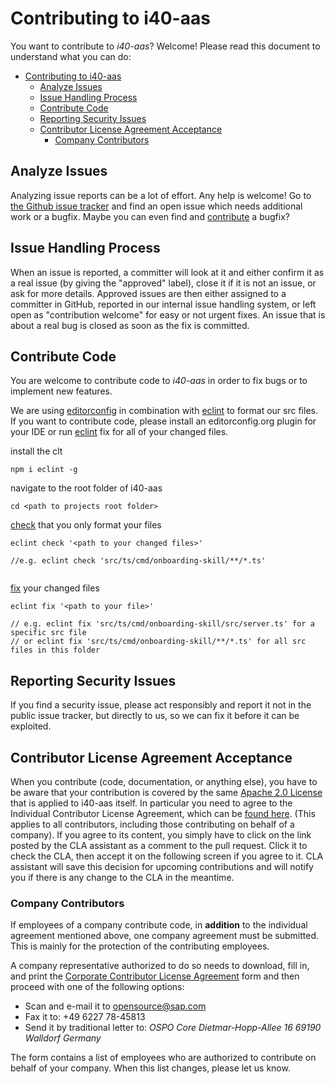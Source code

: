 # Contributing to i40-aas

You want to contribute to _i40-aas_? Welcome! Please read this document to understand what you can do:

- [Contributing to i40-aas](#contributing-to-i40-aas)
  - [Analyze Issues](#analyze-issues)
  - [Issue Handling Process](#issue-handling-process)
  - [Contribute Code](#contribute-code)
  - [Reporting Security Issues](#reporting-security-issues)
  - [Contributor License Agreement Acceptance](#contributor-license-agreement-acceptance)
    - [Company Contributors](#company-contributors)

## Analyze Issues

Analyzing issue reports can be a lot of effort. Any help is welcome!
Go to [the Github issue tracker](https://github.com/SAP/i40-aas/issues?state=open) and find an open issue which needs additional work or a bugfix. Maybe you can even find and [contribute](#contribute-code) a bugfix?

## Issue Handling Process

When an issue is reported, a committer will look at it and either confirm it as a real issue (by giving the "approved" label), close it if it is not an issue, or ask for more details. Approved issues are then either assigned to a committer in GitHub, reported in our internal issue handling system, or left open as "contribution welcome" for easy or not urgent fixes. An issue that is about a real bug is closed as soon as the fix is committed.

## Contribute Code

You are welcome to contribute code to _i40-aas_ in order to fix bugs or to implement new features.

We are using [editorconfig](https://editorconfig.org/) in combination with [eclint](https://www.npmjs.com/package/eclint) to format our src files. If you want to contribute code, please install an editorconfig.org plugin for your IDE or run [eclint](https://github.com/jedmao/eclint#fix) fix for all of your changed files.

install the clt

```
npm i eclint -g
```

navigate to the root folder of i40-aas

```
cd <path to projects root folder>
```

[check](https://github.com/jedmao/eclint#check) that you only format your files

```
eclint check '<path to your changed files>'

//e.g. eclint check 'src/ts/cmd/onboarding-skill/**/*.ts'


```

[fix](https://github.com/jedmao/eclint#fix) your changed files

```
eclint fix '<path to your file>'

// e.g. eclint fix 'src/ts/cmd/onboarding-skill/src/server.ts' for a specific src file
// or eclint fix 'src/ts/cmd/onboarding-skill/**/*.ts' for all src files in this folder

```

## Reporting Security Issues

If you find a security issue, please act responsibly and report it not in the public issue tracker, but directly to us, so we can fix it before it can be exploited.

## Contributor License Agreement Acceptance

When you contribute (code, documentation, or anything else), you have to be aware that your contribution is covered by the same [Apache 2.0 License](http://www.apache.org/licenses/LICENSE-2.0) that is applied to i40-aas itself.
In particular you need to agree to the Individual Contributor License Agreement,
which can be [found here](https://gist.github.com/CLAassistant/bd1ea8ec8aa0357414e8).
(This applies to all contributors, including those contributing on behalf of a company). If you agree to its content, you simply have to click on the link posted by the CLA assistant as a comment to the pull request. Click it to check the CLA, then accept it on the following screen if you agree to it. CLA assistant will save this decision for upcoming contributions and will notify you if there is any change to the CLA in the meantime.

### Company Contributors

If employees of a company contribute code, in **addition** to the individual agreement mentioned above, one company agreement must be submitted. This is mainly for the protection of the contributing employees.

A company representative authorized to do so needs to download, fill in, and print the [Corporate Contributor License Agreement](/docs/SAP/SAP%20CCLA.pdf) form and then proceed with one of the following options:

- Scan and e-mail it to [opensource@sap.com](mailto:opensource@sap.com)
- Fax it to: +49 6227 78-45813
- Send it by traditional letter to:
  _OSPO Core_
  _Dietmar-Hopp-Allee 16_
  _69190 Walldorf_
  _Germany_

The form contains a list of employees who are authorized to contribute on behalf of your company. When this list changes, please let us know.
